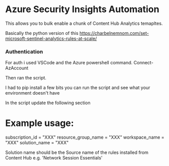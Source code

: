 # Azure Security Insights Automation

This allows you to bulk enable a chunk of Content Hub Analytics temapltes.

Basically the python version of this https://charbelnemnom.com/set-microsoft-sentinel-analytics-rules-at-scale/


### Authentication

For auth i used VSCode and the Azure powershell command.
    Connect-AzAccount

Then ran the script.

I had to pip install a few bits you can run the script and see what your environment doesn't have 


In the script update the following section

# Example usage:
subscription_id = "XXX"
resource_group_name = "XXX"
workspace_name = "XXX"
solution_name = "XXX"

Solution name should be the Source name of the rules installed from Content Hub e.g. 'Network Session Essentials'
